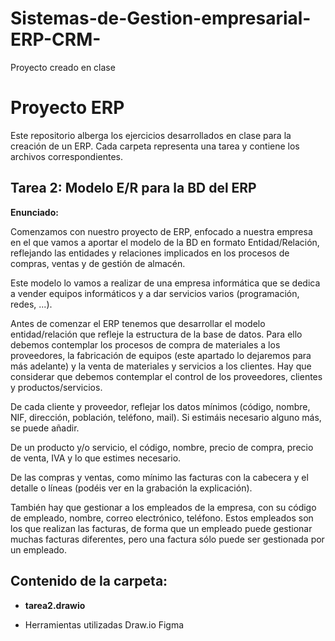 # Sistemas-de-Gestion-empresarial-ERP-CRM-
Proyecto creado en clase 
# Proyecto ERP

Este repositorio alberga los ejercicios desarrollados en clase para la creación de un ERP. Cada carpeta representa una tarea y contiene los archivos correspondientes.

## Tarea 2: Modelo E/R para la BD del ERP

**Enunciado:**

Comenzamos con nuestro proyecto de ERP, enfocado a nuestra empresa en el que vamos a aportar el modelo de la BD en formato Entidad/Relación, reflejando las entidades y relaciones implicados en los procesos de compras, ventas y de gestión de almacén.

Este modelo lo vamos a realizar de una empresa informática que se dedica a vender equipos informáticos y a dar servicios varios (programación, redes, ...).

Antes de comenzar el ERP tenemos que desarrollar el modelo entidad/relación que refleje la estructura de la base de datos. Para ello debemos contemplar los procesos de compra de materiales a los proveedores, la fabricación de equipos (este apartado lo dejaremos para más adelante) y la venta de materiales y servicios a los clientes. Hay que considerar que debemos contemplar el control de los proveedores, clientes y productos/servicios.

De cada cliente y proveedor, reflejar los datos mínimos (código, nombre, NIF, dirección, población, teléfono, mail). Si estimáis necesario alguno más, se puede añadir.

De un producto y/o servicio, el código, nombre, precio de compra, precio de venta, IVA y lo que estimes necesario.

De las compras y ventas, como mínimo las facturas con la cabecera y el detalle o líneas (podéis ver en la grabación la explicación).

También hay que gestionar a los empleados de la empresa, con su código de empleado, nombre, correo electrónico, teléfono. Estos empleados son los que realizan las facturas, de forma que un empleado puede gestionar muchas facturas diferentes, pero una factura sólo puede ser gestionada por un empleado.



## Contenido de la carpeta: ##

* **tarea2.drawio**

* Herramientas utilizadas Draw.io Figma

